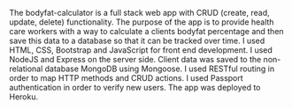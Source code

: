 The bodyfat-calculator is a full stack web app with CRUD (create, read, update, delete) functionality. The purpose of the app is to provide health care workers with a way to calculate a clients bodyfat percentage and then save this data to a database so that it can be tracked over time. I used HTML, CSS, Bootstrap and JavaScript for front end development. I used NodeJS and Express on the server side. Client data was saved to the non-relational database MongoDB using Mongoose. I used RESTful routing in order to map HTTP methods and CRUD actions. I used Passport authentication in order to verify new users. The app was deployed to Heroku. 
